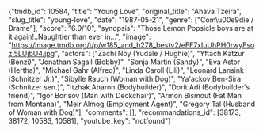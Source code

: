 {"tmdb_id": 10584, "title": "Young Love", "original_title": "Ahava Tzeira", "slug_title": "young-love", "date": "1987-05-21", "genre": ["Com\u00e9die / Drame"], "score": "6.0/10", "synopsis": "Those Lemon Popsicle boys are at it again!..Naughtier than ever in...", "image": "https://image.tmdb.org/t/p/w185_and_h278_bestv2/eFF7xIuUhPH0rwyFsozI5LUjbU4.jpg", "actors": ["Zachi Noy (Yudale / Hughie)", "Yftach Katzur (Benzi)", "Jonathan Sagall (Bobby)", "Sonja Martin (Sandy)", "Eva Astor (Hertha)", "Michael Gahr (Alfred)", "Linda Caroll (Lili)", "Leonard Lansink (Schnitzer Jr.)", "Sibylle Rauch (Woman with Dog)", "Ya'ackov Ben-Sira (Schnitzer sen.)", "Itzhak Aharon (Bodybuilder)", "Dorit Adi (Bodybuilder's friend)", "Igor Borisov (Man with Deckchair)", "Armon Bismout (Fat Man from Montana)", "Meir Almog (Employment Agent)", "Gregory Tal (Husband of Woman with Dog)"], "comments": [], "recommandations_id": [38173, 38172, 10583, 10581], "youtube_key": "notfound"}
